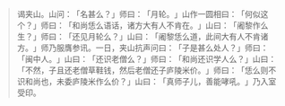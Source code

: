
> 谒夹山。山问：​「名甚么？​」师曰：​「月轮。​」山作一圆相曰：​「何似这个？​」师曰：​「和尚恁么语话，诸方大有人不肯在。​」山曰：​「阇黎作么生？​」师曰：​「还见月轮么？​」山曰：​「阇黎恁么道，此间大有人不肯诸方。​」师乃服膺参讯。一日，夹山抗声问曰：​「子是甚么处人？​」师曰：​「闽中人。​」山曰：​「还识老僧么？​」师曰：​「和尚还识学人么？​」山曰：​「不然，子且还老僧草鞋钱，然后老僧还子庐陵米价。​」师曰：​「恁么则不识和尚也，未委庐陵米作么价？​」山曰：​「真师子儿，善能哮吼。​」乃入室受印。
